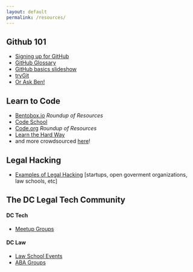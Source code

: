 ```yaml
---
layout: default
permalink: /resources/
---
```


## Github 101
* [Signing up for GitHub](https://github.com/dclegalhackers/dclegalhackathon/blob/master/GitHub101.md)
* [GitHub Glossary](https://help.github.com/articles/github-glossary)
* [GitHub basics slideshow](http://ben.balter.com/open-sourcing-government/#/git)
* [tryGit](http://try.github.io/levels/1/challenges/1)
* [Or Ask Ben!](https://github.com/benbalter/feedback)

## Learn to Code 
* [Bentobox.io](http://www.bentobox.io/) _Roundup of Resources_
* [Code School](http://www.codeschool.com)
* [Code.org](http://www.code.org)  _Roundup of Resources_
* [Learn the Hard Way](http://learncodethehardway.org/)
* and more crowdsourced [here](https://groups.diigo.com/group/learning-to-code)!

## Legal Hacking 

* [Examples of Legal Hacking](https://hackpad.com/Examples-of-Legal-Hacking-uH4sl0VLSOL) [startups, open goverment organizations, law schools, etc]

## The DC Legal Tech Community 

#### DC Tech 

* [Meetup Groups](https://github.com/dclegalhackers/dclegalhackathon/blob/master/DC-tech-events.md)

#### DC Law

* [Law School Events](https://www.google.com/calendar/embed?src=bu9evatrl9jrhgd701lk7mlc1o%40group.calendar.google.com&ctz=America/New_York%20%3Cbr%20/%3E)
* [ABA Groups](http://www.americanbar.org/groups/view_all_groups.html)
